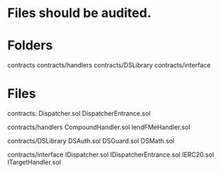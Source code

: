 # Files should be audited.

# Folders
contracts
contracts/handlers
contracts/DSLibrary
contracts/interface

# Files
contracts:
    Dispatcher.sol
    DispatcherEntrance.sol

contracts/handlers
    CompoundHandler.sol
    lendFMeHandler.sol

contracts/DSLibrary
    DSAuth.sol
    DSGuard.sol
    DSMath.sol

contracts/interface
    IDispatcher.sol
    IDispatcherEntrance.sol
    IERC20.sol
    ITargetHandler.sol
    

